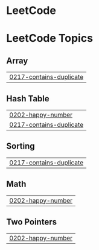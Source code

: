 # LeetCode
<!---LeetCode Topics Start-->
# LeetCode Topics
## Array
|  |
| ------- |
| [0217-contains-duplicate](https://github.com/Krishna6231/LeetCode/tree/master/0217-contains-duplicate) |
## Hash Table
|  |
| ------- |
| [0202-happy-number](https://github.com/Krishna6231/LeetCode/tree/master/0202-happy-number) |
| [0217-contains-duplicate](https://github.com/Krishna6231/LeetCode/tree/master/0217-contains-duplicate) |
## Sorting
|  |
| ------- |
| [0217-contains-duplicate](https://github.com/Krishna6231/LeetCode/tree/master/0217-contains-duplicate) |
## Math
|  |
| ------- |
| [0202-happy-number](https://github.com/Krishna6231/LeetCode/tree/master/0202-happy-number) |
## Two Pointers
|  |
| ------- |
| [0202-happy-number](https://github.com/Krishna6231/LeetCode/tree/master/0202-happy-number) |
<!---LeetCode Topics End-->